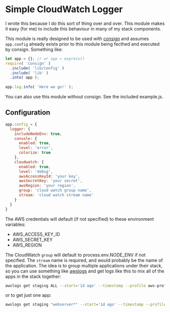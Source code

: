 # Simple CloudWatch Logger

I wrote this because I do this sort of thing over and over.  This module makes it easy (for me) to
include this behaviour in many of my stack components.

This module is really designed to be used with [consign](https://github.com/jarradseers/consign) and
assumes `app.config` already exists prior to this module being fecthed and executed by consign.  Something like:

```js
let app = {}; // or app = express()
require( 'consign' )
  .include( 'lib/config' )
  .include( 'lib' )
  .into( app );
  
app.log.info( 'Here we go!' );
```

You can also use this module without consign.  See the included example.js.

## Configuration

```js
app.config = {
  logger: {
    includeNodeEnv: true,
    console: {
      enabled: true,
      level: 'error',
      colorize: true
    },
    cloudwatch: {
      enabled: true,
      level: 'debug',
      awsAccessKeyId: 'your key',
      awsSecretKey: 'your secret',
      awsRegion: 'your region',
      group: 'cloud watch group name',
      stream: 'cloud watch stream name'
    }
  }
}
```

The AWS credentials will default (if not specified) to these environment variables:

* AWS_ACCESS_KEY_ID
* AWS_SECRET_KEY
* AWS_REGION

The CloudWatch `group` will default to process.env.NODE_ENV if not specified.  The `stream` name is required, and would probably
be the name of the application.  The idea is to group multiple applications under their stack, so you can use something like
[awslogs](https://github.com/jorgebastida/awslogs) and get logs like this to mix all of the apps in the stack together:

```sh
awslogs get staging ALL --start='1d ago' --timestamp --profile aws-profile-name
```

or to get just one app:

```sh
awslogs get staging "webserver*" --start='1d ago' --timestamp --profile aws-profile-name
```





